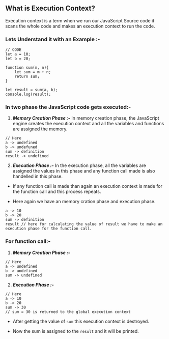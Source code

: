 ## What is Execution Context?
Execution context is a term when we run our JavaScript Source code it scans the whole code and makes an execution context to run the code.

### Lets Understand it with an Example :-
```
// CODE
let a = 10;
let b = 20;

function sum(m, n){
    let sum = m + n;
    return sum;
}

let result = sum(a, b);
console.log(result);
```

### In two phase the JavaScript code gets executed:-
1. ***Memory Creation Phase :-***
In memory creation phase, the JavaScript engine creates the execution context and all the variables and functions are assigned the memory.

```
// Here
a -> undefined
b -> undefuned
sum -> definition
result -> undefined
```

2. ***Execution Phase :-***
In the execution phase, all the variables are assigned the values in this phase and any function call made is also handelled in this phase.

- If any function call is made than again an execution context is made for the function call and this process repeats.

- Here again we have an memory cration phase and execution phase.

```
a -> 10
b -> 20
sum -> definition
result // here for calculating the value of result we have to make an execution phase for the function call.
```

### For function call:-
1. ***Memory Creation Phase :-***
```
// Here
a -> undefined
b -> undefined
sum -> undefined
```

2. ***Execution Phase :-***
```
// Here
a -> 10
b -> 20
sum -> 30 
// sum = 30 is returned to the global execution context
```

- After getting the value of `sum` this execution context is destroyed.

- Now the sum is assigned to the `result` and it will be printed.